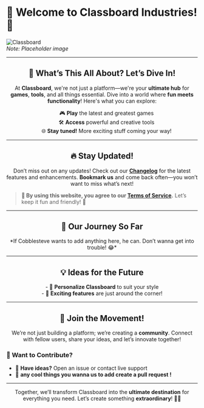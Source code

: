 # 🚀 Welcome to Classboard Industries! 🌟

![Classboard](https://user-images.githubusercontent.com/3369400/133268513-5bfe2f93-4402-42c9-a403-81c9e86934b6.jpeg)  
*Note: Placeholder image*

---

<div align="center">
  <h2>🎉 What’s This All About? Let’s Dive In!</h2>
</div>

<p align="center">
At <strong>Classboard</strong>, we're not just a platform—we're your <strong>ultimate hub</strong> for <strong>games</strong>, <strong>tools</strong>, and all things essential. Dive into a world where <strong>fun meets functionality</strong>! Here's what you can explore:
</p>

<div align="center">
  <ul style="list-style-type: none;">
    <li>🎮 <strong>Play</strong> the latest and greatest games</li>
    <li>🛠️ <strong>Access</strong> powerful and creative tools</li>
    <li>🌐 <strong>Stay tuned!</strong> More exciting stuff coming your way!</li>
  </ul>
</div>

---

<div align="center">
  <h2>🔥 Stay Updated!</h2>
</div>

<p align="center">
Don’t miss out on any updates! Check out our <a href="https://blockclassboard.github.io/changelog.html"><strong>Changelog</strong></a> for the latest features and enhancements. <strong>Bookmark us</strong> and come back often—you won’t want to miss what’s next!
</p>

> **🤝 By using this website, you agree to our <a href="https://blockclassboard.github.io/tos.html"><strong>Terms of Service</strong></a>.** Let’s keep it fun and friendly! 🎊

---

<div align="center">
  <h2>📜 Our Journey So Far</h2>
  <p>*If Cobblesteve wants to add anything here, he can. Don’t wanna get into trouble! 😂*</p>
</div>

---

<div align="center">
  <h2>💡 Ideas for the Future</h2>
</div>

<p align="center">
- 🎨 <strong>Personalize Classboard</strong> to suit your style<br>
- 🚀 <strong>Exciting features</strong> are just around the corner!
</p>

---

<div align="center">
  <h2>🌌 Join the Movement!</h2>
</div>

<p align="center">
We’re not just building a platform; we’re creating a <strong>community</strong>. Connect with fellow users, share your ideas, and let’s innovate together!
</p>

### 📣 Want to Contribute?
- 🤔 <strong>Have ideas?</strong> Open an issue or contact live support
- 💬 <strong> any cool things you wanna us to add create a pull request !</strong> 

---

<p align="center">
Together, we’ll transform Classboard into the <strong>ultimate destination</strong> for everything you need. Let’s create something <strong>extraordinary</strong>! 🌈✨
</p>
